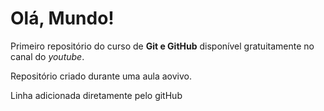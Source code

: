 # Olá, Mundo!
 Primeiro repositório do curso de **Git e GitHub** disponível gratuitamente no canal do *youtube*.

Repositório criado durante uma aula aovivo.

Linha adicionada diretamente pelo gitHub
